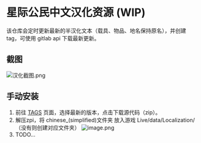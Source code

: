 # 星际公民中文汉化资源 (WIP)
该仓库会定时更新最新的半汉化文本（载具、物品、地名保持原名），并创建 tag，可使用 gitlab api 下载最新更新。

## 截图
![汉化截图.png](https://s2.loli.net/2023/09/23/ePVw9Hzkn3pJgsF.png)

## 手动安装
1. 前往 [TAGS](https://github.com/StarCitizenToolBox/LocalizationData/tags) 页面，选择最新的版本，点击下载源代码（zip）。
2. 解压zpi，将 chinese_(simplified)文件夹 放入游戏 Live/data/Localization/ （没有则创建对应文件夹）
   ![image.png](https://s2.loli.net/2023/09/23/jgiuyWqlUamOAvG.png)
3. TODO...
